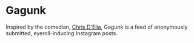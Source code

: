 # Gagunk 

Inspired by the comedian, [Chris D'Elia](https://www.chrisdelia.com), Gagunk is a feed of anonymously submitted, eyeroll-inducing Instagram posts.
